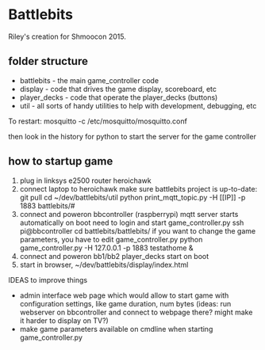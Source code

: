 # Battlebits

Riley's creation for Shmoocon 2015. 

## folder structure
- battlebits - the main game_controller code
- display - code that drives the game display, scoreboard, etc
- player_decks - code that operate the player_decks (buttons)
- util - all sorts of handy utilities to help with development, debugging, etc

To restart:
mosquitto -c /etc/mosquitto/mosquitto.conf

then look in the history for python to start the server for the game controller

## how to startup game

1. plug in linksys e2500 router heroichawk
2. connect laptop to heroichawk
    make sure battlebits project is up-to-date: git pull
    cd ~/dev/battlebits/util
    python print_mqtt_topic.py -H [[IP]] -p 1883 battlebits/#
3. connect and poweron bbcontroller (raspberrypi)
    mqtt server starts automatically on boot
    need to login and start game_controller.py
        ssh pi@bbcontroller
        cd battlebits/battlebits/
        if you want to change the game parameters, you have to edit game_controller.py
        python game_controller.py -H 127.0.0.1 -p 1883 testathome &
4. connect and poweron bb1/bb2
    player_decks start on boot
5. start in browser, ~/dev/battlebits/display/index.html

IDEAS to improve things
- admin interface web page which would allow to start game with configuration settings, like game duration, num bytes (ideas: run webserver on bbcontroller and connect to webpage there? might make it harder to display on TV?)
- make game parameters available on cmdline when starting game_controller.py


